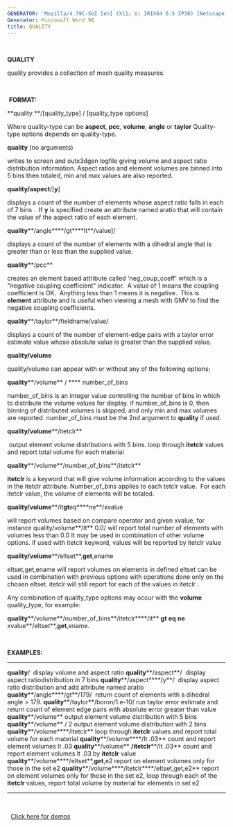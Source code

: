 ```yaml
---
GENERATOR: 'Mozilla/4.79C-SGI [en] (X11; U; IRIX64 6.5 IP30) [Netscape]'
Generator: Microsoft Word 98
title: QUALITY
---
```


 

 **QUALITY**

  quality provides a collection of mesh quality measures

 

 **FORMAT:**

**quality **/[quality\_type] / [quality\_type options]

Where quality-type can be **aspect**, **pcc**, **volume**, **angle** or
**taylor** Quality-type options depends on quality-type.

**quality** (no arguments)

writes to screen and outx3dgen logfile giving volume and aspect ratio
distribution information. Aspect ratios and element volumes are binned
into 5 bins then totaled, min and max values are also reported.

**quality/aspect**/[**y**]

displays a count of the number of elements whose aspect ratio falls in
each of 7 bins .  If **y** is specified create an attribute named aratio
that will contain the value of the aspect ratio of each element.

**quality****/angle****/gt****lt**/value]/

displays a count of the number of elements with a dihedral angle that is
greater than or less than the supplied value.

**quality****/pcc**

creates an element based attribute called 'neg\_coup\_coeff' which is a
"negative coupling coefficient" indicator.  A value of 1 means the
coupling coefficient is OK.  Anything less than 1 means it is negative. 
This is  **element** attribute and is useful when viewing a mesh with
GMV to find the negative coupling coefficients.

**quality****/taylor**/fieldname/value/

displays a count of the number of element-edge pairs with a taylor error
estimate value whose absolute value is greater than the supplied value.

**quality/volume**

quality/volume can appear with or without any of the following options:

**quality****/volume** / **** number\_of\_bins

number\_of\_bins is an integer value controlling the number of bins in
which to distribute the volume values for display. if number\_of\_bins
is 0, then binning of distributed volumes is skipped, and only min and
max volumes are reported. number\_of\_bins must be the 2nd argument to
**quality** if used.

**quality/volume****/itetclr**

 output element volume distributions with 5 bins. loop through
**itetclr** values and report total volume for each material

**quality****/volume**/number\_of\_bins**/itetclr**

**itetclr** is a keyword that will give volume information according to
the values in the itetclr attribute. Number\_of\_bins applies to each
tetclr value.  For each itetclr value, the volume of elements will be
totaled.

**quality/volume****/lt****gt****eq****ne**/xvalue

will report volumes based on compare operator and given xvalue, for
instance quality/volume**/lt** 0.0/ will report total number of elements
with volumes less than 0.0 It may be used in combination of other volume
options. if used with itetclr keyword, values will be reported by
itetclr value

**quality/volume****/eltset**,**get**,ename

eltset,get,ename will report volumes on elements in defined eltset can
be used in combination with previous options with operations done only
on the chosen eltset. itetclr will still report for each of the values
in itetclr .

Any combination of quality\_type options may occur with the **volume**
quality\_type, for example:

**quality****/volume**/number\_of\_bins**/itetclr****/lt** **gt** 
**eq**  **ne**  xvalue**/eltset**,**get**,ename.

 

**EXAMPLES:**

  ------------------------------------------------------ -------------------------------------------------------------------------------------------------------------------------------------------------------------
  **quality**/                                           display volume and aspect ratio
  **quality****/aspect**/                                display aspect ratiodistribution in 7 bins
  **quality****/aspect****/y**/                          display aspect ratio distribution and add attribute named aratio
  **quality****/angle****/gt**/179/                      return count of elements with a dihedral angle &gt; 179.
  **quality****/taylor**/boron/1.e-10/                   run taylor error estimate and return count of element edge pairs with absolute error greater than value
  **quality****/volume**                                 output element volume distribution with 5 bins
  **quality****/volume** / 2                             output element volume distribution with 2 bins
  **quality****/volume****/itetclr**                     loop through **itetclr** values and report total volume for each material
  **quality****/volume****/lt .03**                      count and report element volumes lt .03
  **quality****/volume** **/itetclr****/lt .03**         count and report element volumes lt .03 by **itetclr** value
  **quality****/volume****/eltset**,**get**,e2           report on element volumes only for those in the set e2
  **quality****/volume****/itetclr****/eltset,get,e2**   report on element volumes only for those in the set e2, loop through each of the **itetclr** values, report total volume by material for elements in set e2
  ------------------------------------------------------ -------------------------------------------------------------------------------------------------------------------------------------------------------------

 

 
[Click here for demos](demos/quality_pcc/test/md/main_qual.md)
